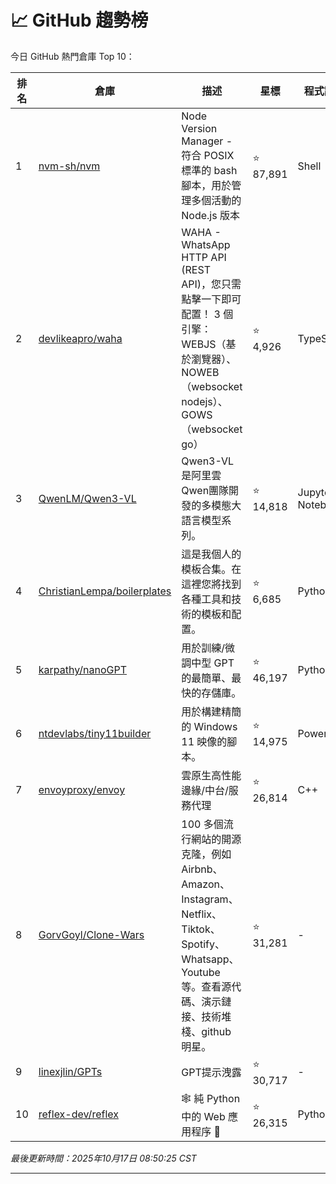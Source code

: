 # 📈 GitHub 趨勢榜

今日 GitHub 熱門倉庫 Top 10：

| 排名 | 倉庫 | 描述 | 星標 | 程式語言 |
|-----|------|------|------|----------|
| 1 | [nvm-sh/nvm](https://github.com/nvm-sh/nvm) | Node Version Manager - 符合 POSIX 標準的 bash 腳本，用於管理多個活動的 Node.js 版本 | ⭐ 87,891 | Shell |
| 2 | [devlikeapro/waha](https://github.com/devlikeapro/waha) | WAHA - WhatsApp HTTP API (REST API)，您只需點擊一下即可配置！ 3 個引擎：WEBJS（基於瀏覽器）、NOWEB（websocket nodejs）、GOWS（websocket go） | ⭐ 4,926 | TypeScript |
| 3 | [QwenLM/Qwen3-VL](https://github.com/QwenLM/Qwen3-VL) | Qwen3-VL是阿里雲Qwen團隊開發的多模態大語言模型系列。 | ⭐ 14,818 | Jupyter Notebook |
| 4 | [ChristianLempa/boilerplates](https://github.com/ChristianLempa/boilerplates) | 這是我個人的模板合集。在這裡您將找到各種工具和技術的模板和配置。 | ⭐ 6,685 | Python |
| 5 | [karpathy/nanoGPT](https://github.com/karpathy/nanoGPT) | 用於訓練/微調中型 GPT 的最簡單、最快的存儲庫。 | ⭐ 46,197 | Python |
| 6 | [ntdevlabs/tiny11builder](https://github.com/ntdevlabs/tiny11builder) | 用於構建精簡的 Windows 11 映像的腳本。 | ⭐ 14,975 | PowerShell |
| 7 | [envoyproxy/envoy](https://github.com/envoyproxy/envoy) | 雲原生高性能邊緣/中台/服務代理 | ⭐ 26,814 | C++ |
| 8 | [GorvGoyl/Clone-Wars](https://github.com/GorvGoyl/Clone-Wars) | 100 多個流行網站的開源克隆，例如 Airbnb、Amazon、Instagram、Netflix、Tiktok、Spotify、Whatsapp、Youtube 等。查看源代碼、演示鏈接、技術堆棧、github 明星。 | ⭐ 31,281 | - |
| 9 | [linexjlin/GPTs](https://github.com/linexjlin/GPTs) | GPT提示洩露 | ⭐ 30,717 | - |
| 10 | [reflex-dev/reflex](https://github.com/reflex-dev/reflex) | 🕸️ 純 Python 中的 Web 應用程序 🐍 | ⭐ 26,315 | Python |

*最後更新時間：2025年10月17日 08:50:25 CST*

---
